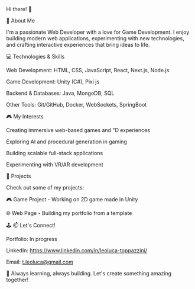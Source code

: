 Hi there! 👋

🚀 About Me

I'm a passionate Web Developer with a love for Game Development. I enjoy building modern web applications, experimenting with new technologies, and crafting interactive experiences that bring ideas to life.

💻 Technologies & Skills

Web Development: HTML, CSS, JavaScript, React, Next.js, Node.js

Game Development: Unity (C#), Pixi js

Backend & Databases:  Java, MongoDB, SQL

Other Tools: Git/GitHub, Docker, WebSockets, SpringBoot

🎮 My Interests

Creating immersive web-based games and "D experiences

Exploring AI and procedural generation in gaming

Building scalable full-stack applications

Experimenting with VR/AR development

📌 Projects

Check out some of my projects:

🎮 Game Project - Working on 2D game made in Unity

🌐 Web Page - Building my portfolio from a template

🕹️ 
📫 Let's Connect!

Portfolio: In progress



LinkedIn: https://www.linkedin.com/in/leoluca-toppazzini/

Email: t.leoluca@gmail.com

🚀 Always learning, always building. Let's create something amazing together!

